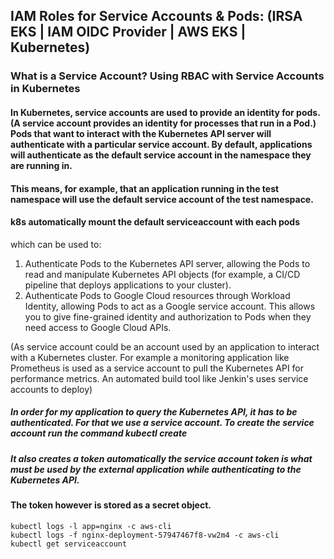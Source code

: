 ## IAM Roles for Service Accounts & Pods: (IRSA EKS | IAM OIDC Provider | AWS EKS | Kubernetes)


### What is a Service Account? Using RBAC with Service Accounts in Kubernetes
#### In Kubernetes, service accounts are used to provide an identity for pods. (A service account provides an identity for processes that run in a Pod.) Pods that want to interact with the Kubernetes API server will authenticate with a particular service account. By default, applications will authenticate as the default service account in the namespace they are running in. 
#### This means, for example, that an application running in the test namespace will use the default service account of the test namespace.
#### k8s automatically mount the default  serviceaccount with each pods

which can be used to:
1. Authenticate Pods to the Kubernetes API server, allowing the Pods to read and manipulate Kubernetes API objects (for example, a CI/CD pipeline that deploys applications to your cluster).
2. Authenticate Pods to Google Cloud resources through Workload Identity, allowing Pods to act as a Google service account. This allows you to give fine-grained identity and authorization to Pods when they need access to Google Cloud APIs.

(As service account could be an account used by an application to interact with a Kubernetes cluster. For example a monitoring application like Prometheus is used as a service account to pull the Kubernetes API for performance metrics. An automated build tool like Jenkin's uses service accounts to deploy)

##### In order for my application to query the Kubernetes API, it has to be authenticated. For that we use a service account. To create the service account run the command kubectl create
##### It also creates a token automatically the service account token is what must be used by the external application while authenticating to the Kubernetes API.

#### The token however is stored as a secret object.


```
kubectl logs -l app=nginx -c aws-cli						
kubectl logs -f nginx-deployment-57947467f8-vw2m4 -c aws-cli
kubectl get serviceaccount
```
